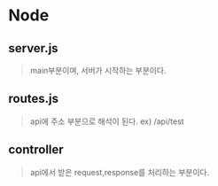 # Node

## server.js

> main부분이며, 서버가 시작하는 부분이다.

## routes.js

> api에 주소 부분으로 해석이 된다. ex) /api/test

## controller

> api에서 받은 request,response를 처리하는 부분이다.
